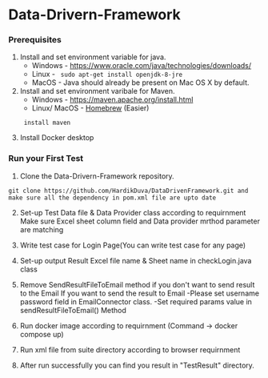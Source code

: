 # Data-Drivern-Framework

### Prerequisites
1. Install and set environment variable for java.
    * Windows - https://www.oracle.com/java/technologies/downloads/
    * Linux - ```  sudo apt-get install openjdk-8-jre  ```
    * MacOS - Java should already be present on Mac OS X by default.
2. Install and set environment varibale for Maven.
    * Windows - https://maven.apache.org/install.html
    * Linux/ MacOS -  [Homebrew](http://brew.sh/) (Easier)
    ```
     install maven
    ```
3. Install Docker desktop

### Run your First Test
1. Clone the Data-Drivern-Framework repository. 
```
git clone https://github.com/HardikDuva/DataDrivenFramework.git and make sure all the dependency in pom.xml file are upto date
```
2. Set-up Test Data file & Data Provider class according to requirnment
Make sure Excel sheet column field and Data provider mrthod parameter are matching

3. Write test case for Login Page(You can write test case for any page)

4. Set-up output Result Excel file name & Sheet name in checkLogin.java class

5. Remove SendResultFileToEmail method if you don't want to send result to the Email
If you want to send the result to Email 
  -Please set username password field in EmailConnector class.
  -Set required params value in sendResultFileToEmail() Method
   
6. Run docker image according to requirnment (Command -> docker compose up)

7. Run xml file from suite directory according to browser requirnment

8. After run successfully you can find you result in "TestResult" directory.